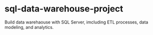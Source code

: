 # sql-data-warehouse-project
Build data warehaouse with SQL Server, imcluding ETL processes, data modeling, and analytics.
